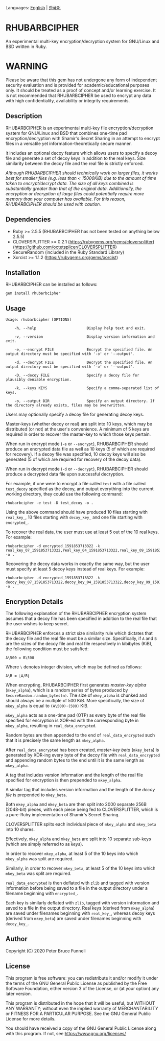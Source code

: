 Languages: [English](README.md) | [한국어](README.ko.md)

# RHUBARBCIPHER
An experimental multi-key encryption/decryption system for GNU/Linux and BSD written in Ruby.

# WARNING
Please be aware that this gem has not undergone any form of independent security evaluation and is provided for academic/educational purposes only. It should be treated as a proof of concept and/or learning exercise. It is not recommended that RHUBARBCIPHER be used to encrypt any data with high confidentiality, availability or integrity requirements.

## Description
RHUBARBCIPHER is an experimental multi-key file encryption/decryption system for GNU/Linux and BSD that combines one-time pad encryption/decryption with Shamir's Secret Sharing in an attempt to encrypt files in a versatile yet information-theoretically secure manner.

It includes an optional decoy feature which allows users to specify a decoy file and generate a set of decoy keys in addition to the real keys. Size similarity between the decoy file and the real file is strictly enforced.

*Although RHUBARBCIPHER should technically work on larger files, it works best for smaller files (e.g. less than < 15000KiB) due to the amount of time taken to encrypt/decrypt data. The size of all keys combined is substantially greater than that of the original data. Additionally, the encryption or decryption of large files could potentially require more memory than your computer has available. For this reason, RHUBARBCIPHER should be used with caution.*

## Dependencies
* Ruby >= 2.5.5 (RHUBARBCIPHER has not been tested on anything below 2.5.5)
* CLOVERSPLITTER >= 0.2.1 (https://rubygems.org/gems/cloversplitter) (https://github.com/octetsplicer/CLOVERSPLITTER)
* SecureRandom (included in the Ruby Standard Library)
* Xorcist >= 1.1.2 (https://rubygems.org/gems/xorcist)

## Installation
RHUBARBCIPHER can be installed as follows:
```
gem install rhubarbcipher
```

## Usage
```
Usage: rhubarbcipher [OPTIONS]

    -h, --help                       Display help text and exit.

    -v, --version                    Display version information and exit.

    -e, --encrypt FILE               Encrypt the specified file. An output directory must be specified with '-o' or '--output'.

    -d, --decrypt FILE               Decrypt the specified file. An output directory must be specified with '-o' or '--output'.

    -D, --decoy FILE                 Specify a decoy file for plausibly deniable encryption.

    -k, --keys KEYS                  Specify a comma-separated list of keys.

    -o, --output DIR                 Specify an output directory. If the directory already exists, files may be overwritten.

```

Users may optionally specify a decoy file for generating decoy keys.

Master-keys (whether decoy or real) are split into 10 keys, which may be distributed (or not) at the user's convenience.
A minimum of 5 keys are required in order to recover the master-key to which those keys pertain.

When run in encrypt mode (`-e` or `--encrypt`), RHUBARBCIPHER should produce an encrypted data file as well as 10 keys (5 of which are required for recovery). If a decoy file was specified, 10 decoy keys will also be generated (5 of which are required for recovery of the decoy data).

When run in decrypt mode (`-d` or `--decrypt`), RHUBARBCIPHER should produce a decrypted data file upon successful decryption.

For example, if one were to encrypt a file called `test` with a file called `test_decoy` specified as the decoy, and output everything into the current working directory, they could use the following command:

```
rhubarbcipher -e test -D test_decoy -o .
```

Using the above command should have produced 10 files starting with `real_key_`, 10 files starting with `decoy_key_` and one file starting with `encrypted_`.

To recover the real data, the user must use at least 5 out of the 10 real keys. For example:

```
rhubarbcipher -d encrypted_1591853713322 -k real_key_07_1591853713322,real_key_04_1591853713322,real_key_09_1591853713322,real_key_02_1591853713322,real_key_06_1591853713322 -o .
```

Recovering the decoy data works in exactly the same way, but the user must specify at least 5 decoy keys instead of real keys. For example:

```
rhubarbcipher -d encrypted_1591853713322 -k decoy_key_07_1591853713322,decoy_key_04_1591853713322,decoy_key_09_1591853713322,decoy_key_02_1591853713322,decoy_key_06_1591853713322 -o .
```

## Encryption Details
The following explanation of the RHUBARBCIPHER encryption system assumes that a decoy file has been specified in addition to the real file that the user wishes to keep secret.

RHUBARBCIPHER enforces a strict size similarity rule which dictates that the decoy file and the real file must be a similar size. Specifically, if `A` and `B` are the sizes of the decoy file and real file respectively in kibibytes (KiB), the following condition must be satisfied:

```
A\500 = B\500
```

Where `\` denotes integer division, which may be defined as follows:

```
A\B ≡ ⌊A/B⌋
```

When encrypting, RHUBARBCIPHER first generates *master-key alpha* (`mkey_alpha`), which is a random series of bytes produced by `SecureRandom.random_bytes(n)`. The size of `mkey_alpha` is chunked and should always be a multiple of 500 KiB. More specifically, the size of `mkey_alpha` is equal to `(A\500)·(500)` KiB.

`mkey_alpha` acts as a one-time pad (OTP) as every byte of the real file specified for encryption is XOR-ed with the corresponding byte in `mkey_alpha`, resulting in `real_data_encrypted`.

Random bytes are then appended to the end of `real_data_encrypted` such that it is precisely the same length as `mkey_alpha`.

After `real_data_encrypted` has been created, *master-key beta* (`mkey_beta`) is generated by XOR-ing every byte of the decoy file with `real_data_encrypted` and appending random bytes to the end until it is the same length as `mkey_alpha`.

A tag that includes version information and the length of the real file specified for encryption is then prepended to `mkey_alpha`.

A similar tag that includes version information and the length of the *decoy file* is prepended to `mkey_beta`.

Both `mkey_alpha` and `mkey_beta` are then split into 2000 separate 256B (2048-bit) pieces, with each piece being fed to CLOVERSPLITTER, which is a pure-Ruby implementation of Shamir's Secret Sharing.

CLOVERSPLITTER splits each individual piece of `mkey_alpha` and `mkey_beta` into 10 shares.

Effectively, `mkey_alpha` and `mkey_beta` are split into 10 separate sub-keys (which are simply referred to as *keys*).

In order to recover `mkey_alpha`, at least 5 of the 10 keys into which `mkey_alpha` was split are required.

Similarly, in order to recover `mkey_beta`, at least 5 of the 10 keys into which `mkey_beta` was split are required.

`real_data_encrypted` is then deflated with `zlib` and tagged with version information before being saved to a file in the output directory under a filename beginning with `encrypted_`.

Each key is similarly deflated with `zlib`, tagged with version information and saved to a file in the output directory. Real keys (derived from `mkey_alpha`) are saved under filenames beginning with `real_key_`, whereas decoy keys (derived from `mkey_beta`) are saved under filenames beginning with `decoy_key_`.

## Author
Copyright (C) 2020 Peter Bruce Funnell

## License
This program is free software: you can redistribute it and/or modify it under the terms of the GNU General Public License as published by the Free Software Foundation, either version 3 of the License, or (at your option) any later version.

This program is distributed in the hope that it will be useful, but WITHOUT ANY WARRANTY; without even the implied warranty of MERCHANTABILITY or FITNESS FOR A PARTICULAR PURPOSE. See the GNU General Public License for more details.

You should have received a copy of the GNU General Public License along with this program.  If not, see <https://www.gnu.org/licenses/>
